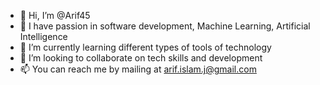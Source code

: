 - 👋 Hi, I’m @Arif45
- 👀 I have passion in software development, Machine Learning, Artificial Intelligence
- 🌱 I’m currently learning different types of tools of technology
- 💞️ I’m looking to collaborate on tech skills and development
- 📫 You can reach me by mailing at arif.islam.j@gmail.com

